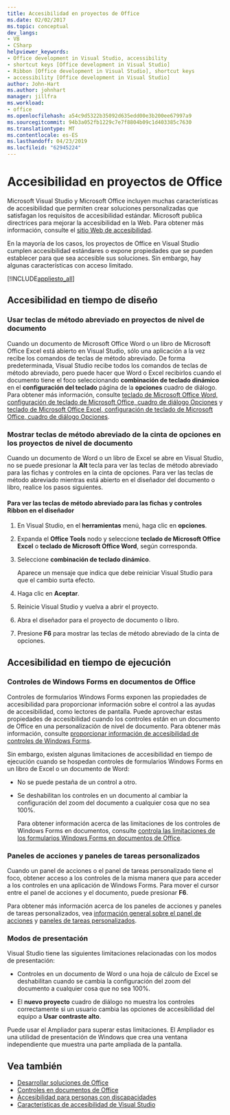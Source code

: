 ```yaml
---
title: Accesibilidad en proyectos de Office
ms.date: 02/02/2017
ms.topic: conceptual
dev_langs:
- VB
- CSharp
helpviewer_keywords:
- Office development in Visual Studio, accessibility
- shortcut keys [Office development in Visual Studio]
- Ribbon [Office development in Visual Studio], shortcut keys
- accessibility [Office development in Visual Studio]
author: John-Hart
ms.author: johnhart
manager: jillfra
ms.workload:
- office
ms.openlocfilehash: a54c9d5322b35092d635edd00e3b200ee67997a9
ms.sourcegitcommit: 94b3a052fb1229c7e7f8804b09c1d403385c7630
ms.translationtype: MT
ms.contentlocale: es-ES
ms.lasthandoff: 04/23/2019
ms.locfileid: "62945224"
---
```

# <a name="accessibility-in-office-projects"></a>Accesibilidad en proyectos de Office

Microsoft Visual Studio y Microsoft Office incluyen muchas características de accesibilidad que permiten crear soluciones personalizadas que satisfagan los requisitos de accesibilidad estándar. Microsoft publica directrices para mejorar la accesibilidad en la Web. Para obtener más información, consulte el [sitio Web de accesibilidad](http://go.microsoft.com/fwlink/?LinkID=37113).

En la mayoría de los casos, los proyectos de Office en Visual Studio cumplen accesibilidad estándares o expone propiedades que se pueden establecer para que sea accesible sus soluciones. Sin embargo, hay algunas características con acceso limitado.

[!INCLUDE[appliesto_all](../vsto/includes/appliesto-all-md.md)]

## <a name="accessibility-at-design-time"></a>Accesibilidad en tiempo de diseño

### <a name="use-shortcut-keys-in-document-level-projects"></a>Usar teclas de método abreviado en proyectos de nivel de documento
 Cuando un documento de Microsoft Office Word o un libro de Microsoft Office Excel está abierto en Visual Studio, sólo una aplicación a la vez recibe los comandos de teclas de método abreviado. De forma predeterminada, Visual Studio recibe todos los comandos de teclas de método abreviado, pero puede hacer que Word o Excel recibirlos cuando el documento tiene el foco seleccionando **combinación de teclado dinámico** en el **configuración del teclado** página de la **opciones** cuadro de diálogo. Para obtener más información, consulte [teclado de Microsoft Office Word, configuración de teclado de Microsoft Office, cuadro de diálogo Opciones](../vsto/microsoft-office-word-keyboard-microsoft-office-keyboard-settings-options-dialog-box.md) y [teclado de Microsoft Office Excel, configuración de teclado de Microsoft Office, cuadro de diálogo Opciones](../vsto/microsoft-office-excel-keyboard-microsoft-office-keyboard-settings-options-dialog-box.md).

### <a name="display-shortcut-keys-for-the-ribbon-in-document-level-projects"></a>Mostrar teclas de método abreviado de la cinta de opciones en los proyectos de nivel de documento
 Cuando un documento de Word o un libro de Excel se abre en Visual Studio, no se puede presionar la **Alt** tecla para ver las teclas de método abreviado para las fichas y controles en la cinta de opciones. Para ver las teclas de método abreviado mientras está abierto en el diseñador del documento o libro, realice los pasos siguientes.

#### <a name="to-view-shortcut-keys-for-ribbon-tabs-and-controls-in-the-designer"></a>Para ver las teclas de método abreviado para las fichas y controles Ribbon en el diseñador

1. En Visual Studio, en el **herramientas** menú, haga clic en **opciones**.

2. Expanda el **Office Tools** nodo y seleccione **teclado de Microsoft Office Excel** o **teclado de Microsoft Office Word**, según corresponda.

3. Seleccione **combinación de teclado dinámico**.

     Aparece un mensaje que indica que debe reiniciar Visual Studio para que el cambio surta efecto.

4. Haga clic en **Aceptar**.

5. Reinicie Visual Studio y vuelva a abrir el proyecto.

6. Abra el diseñador para el proyecto de documento o libro.

7. Presione **F6** para mostrar las teclas de método abreviado de la cinta de opciones.

## <a name="accessibility-at-runtime"></a>Accesibilidad en tiempo de ejecución

### <a name="windows-forms-controls-on-office-documents"></a>Controles de Windows Forms en documentos de Office
 Controles de formularios Windows Forms exponen las propiedades de accesibilidad para proporcionar información sobre el control a las ayudas de accesibilidad, como lectores de pantalla. Puede aprovechar estas propiedades de accesibilidad cuando los controles están en un documento de Office en una personalización de nivel de documento. Para obtener más información, consulte [proporcionar información de accesibilidad de controles de Windows Forms](/dotnet/framework/winforms/controls/providing-accessibility-information-for-controls-on-a-windows-form).

 Sin embargo, existen algunas limitaciones de accesibilidad en tiempo de ejecución cuando se hospedan controles de formularios Windows Forms en un libro de Excel o un documento de Word:

- No se puede pestaña de un control a otro.

- Se deshabilitan los controles en un documento al cambiar la configuración del zoom del documento a cualquier cosa que no sea 100%.

  Para obtener información acerca de las limitaciones de los controles de Windows Forms en documentos, consulte [controla las limitaciones de los formularios Windows Forms en documentos de Office](../vsto/limitations-of-windows-forms-controls-on-office-documents.md).

### <a name="actions-panes-and-custom-task-panes"></a>Paneles de acciones y paneles de tareas personalizados
 Cuando un panel de acciones o el panel de tareas personalizado tiene el foco, obtener acceso a los controles de la misma manera que para acceder a los controles en una aplicación de Windows Forms. Para mover el cursor entre el panel de acciones y el documento, puede presionar **F6**.

 Para obtener más información acerca de los paneles de acciones y paneles de tareas personalizados, vea [información general sobre el panel de acciones](../vsto/actions-pane-overview.md) y [paneles de tareas personalizados](../vsto/custom-task-panes.md).

### <a name="display-modes"></a>Modos de presentación

Visual Studio tiene las siguientes limitaciones relacionadas con los modos de presentación:

- Controles en un documento de Word o una hoja de cálculo de Excel se deshabilitan cuando se cambia la configuración del zoom del documento a cualquier cosa que no sea 100%.

- El **nuevo proyecto** cuadro de diálogo no muestra los controles correctamente si un usuario cambia las opciones de accesibilidad del equipo a **Usar contraste alto**.

Puede usar el Ampliador para superar estas limitaciones. El Ampliador es una utilidad de presentación de Windows que crea una ventana independiente que muestra una parte ampliada de la pantalla.

## <a name="see-also"></a>Vea también

- [Desarrollar soluciones de Office](../vsto/developing-office-solutions.md)
- [Controles en documentos de Office](../vsto/controls-on-office-documents.md)
- [Accesibilidad para personas con discapacidades](../ide/reference/accessibility-for-people-with-disabilities.md)
- [Características de accesibilidad de Visual Studio](../ide/reference/accessibility-features-of-visual-studio.md)
